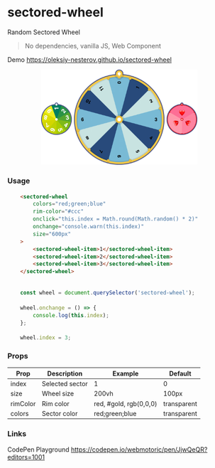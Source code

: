 # sectored-wheel
Random Sectored Wheel
> No dependencies, vanilla JS, Web Component

Demo https://oleksiy-nesterov.github.io/sectored-wheel

<p align="center" width="100%">
    <img width="70%" src="https://raw.githubusercontent.com/oleksiy-nesterov/sectored-wheel/main/wheel.png" />
</p>

### Usage

```html
    <sectored-wheel
        colors="red;green;blue"
        rim-color="#ccc"
        onclick="this.index = Math.round(Math.random() * 2)"
        onchange="console.warn(this.index)"
        size="600px"
    >
        <sectored-wheel-item>1</sectored-wheel-item>
        <sectored-wheel-item>2</sectored-wheel-item>
        <sectored-wheel-item>3</sectored-wheel-item>
    </sectored-wheel>
```

```javascript

    const wheel = document.querySelector('sectored-wheel');

    wheel.onchange = () => {
        console.log(this.index);
    };
    
    wheel.index = 3;
```

### Props

| Prop     | Description      | Example                | Default     |
|----------|------------------|------------------------|-------------|
| index    | Selected sector  | 1                      | 0           |
| size     | Wheel size       | 200vh                  | 100px       |
| rimColor | Rim color        | red, #gold, rgb(0,0,0) | transparent |
| colors   | Sector color     | red;green;blue         | transparent |

### Links

CodePen Playground https://codepen.io/webmotoric/pen/JjwQeQR?editors=1001



